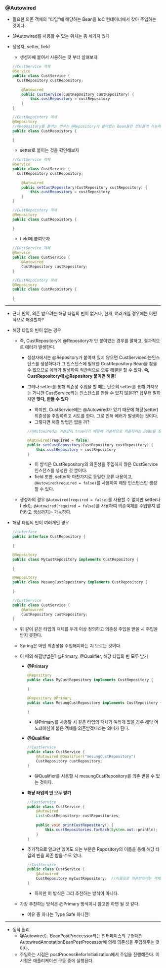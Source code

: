### @Autowired

- 필요한 의존 객체의 "타입"에 해당하는 Bean을 IoC 컨테이너에서 찾아 주입하는 것이다.

- @Autowired를 사용할 수 있는 위치는 총 세가지 있다

- 생성자, setter, field

  - 생성자에 붙여서 사용하는 것 부터 살펴보자

  ```java
  //CustService 객체
  @Service
  public class CustService {
  	CustRepository custRepository;
      
      @Autowired
      public CustService(CustRepository custRepository) {
          this.custRepository = custRepository
      }
  }
  
  //CustRepoistory 객체
  @Repository
  //@Repository를 붙이는 이유는 @Repository가 붙여있는 Bean들만 컨트롤이 가능하고 AOP에서 사용하기가 더 좋기 때문이다.
  public class CustRepoistory {
     
  }
  ```

  - setter로 붙이는 것을 확인해보자

  ```java
  //CustService 객체
  @Service
  public class CustService {
  	CustRepository custRepository;
      
      @Autowired
      public setCustReposstory(CustRepository custRepository) {
          this.custRepository = custRepository
      }
  }
  
  //CustRepoistory 객체
  @Repository
  public class CustRepoistory {
     
  }
  ```

  - field에 붙여보자

  ```java
  //CustService 객체
  @Service
  public class CustService {
      @Autowired
      CustRepository custRepository;
  }
  
  //CustRepoistory 객체
  @Repository
  public class CustRepoistory {
     
  }
  ```



---



- 근데 만약, 의존 받으려는 해당 타입의 빈이 없거나, 한개, 여러개일 경우에는 어떤 식으로 해결할까?

- 해당 타입의 빈이 없는 경우

  - 즉,  CustRepository에 @Repository가 안 붙여있는 경우를 말하고, 결과적으로 에러가 발생한다.

    - 생성자에서는 @Repository가 붙여져 있지 않으면 CustService라는인스턴스를 생성하다가 그 인스턴스에 필요한 CustRepository Bean을 찾을 수 없으므로 에러가 발생하여 직관적으로 오류 해결을 할 수 있다. **즉, CustRepository에 @Repository 붙이면 해결!**

    - 그러나 setter를 통해 의존성 주입을 할 때는 단순히 setter를 통해 가져오는 거니깐 CustService라는 인스턴스를 만들 수 있지 않을까? 답부터 말하자면 **맞다, 만들 수 있다**

      - 하지만, CustService에는 @Autowired가 있기 때문에 해당(setter) 의존성을 주입하려고 시도를 한다. 그로 인해 에러가 발생하는 것이다.
      - 그렇다면 해결 방법은 없을 까?

      ```java
      //@Autowired는 기본값이 true이기 때문에 기본적으로 의존하려는 Bean을 찾지 못하면 애플리케이션 구동에 실패하게 된다. -> 기본값을 false로 바꿔주자
      
      @Autowired(required = false)
      public setCustReposstory(CustRepository custRepository) {
          this.custRepository = custRepository
      }
      ```

      - 이 방식은 CustRepository의 의존성을 주입하지 않은 CustService 인스턴스를 생성한 것 뿐이다.
      - field 또한, setter와 마찬가지로 동일한 오류 내용이고, `@Autowired(required = false)`를 사용하여 해당 인스턴스만 생성할 수 있다.

  - 생성자의 경우 `@Autowired(required = false)`를 사용할 수 없지만 setter나 field는 `@Autowired(required = false)`를 사용하여 의존객체를 주입받지 않더라고 생성까지는 가능하다.

- 해당 타입의 빈이 여러개인 경우

  ```java
  //interface
  public interface CustRepository {
      
  }
  
  @Repository
  public class MyCustRepository implements CustRepository {
      
  }
  
  @Repository
  public class MesungCustRepository implements CustRepository {
      
  }
  
  //CustService
  public class CustService {
      @Autowired
      CustRepository custRepository;
  }
  ```

  - 위 같이 같은 타입의 객체를 두개 이상 정의하고 의존성 주입을 받을 시 주입을 받지 못한다.

  - Spring은 어떤 의존성을 주입해야하는 지 모르는 것이다.

  - 이 때의 해결방법은? @Primary, @Qualifier, 해당 타입의 빈 모두 받기

    - **@Primary**

      ```java
      @Repository
      public class MyCustRepository implements CustRepository {
          
      }
      
      @Repository @Primary
      public class MesungCustRepository implements CustRepository {
          
      }
      ```

      - @Primary를 사용할 시 같은 타입의 객체가 여러개 있을 경우 해당 어노테이션이 붙은 객체를 의존받겠다라는 의미가 된다.

    - **@Qualifier**

      ```java
      //CustService
      public class CustService {
          @Autowired @Qualifier("mesungCustRepository")
          CustRepository custRepository;
      }
      ```

      - @Qualifier를 사용할 시 mesungCustRepository를 의존 받을 수 있는 것이다.

    - **해당 타입의 빈 모두 받기**

      ```java
      //CustService
      public class CustService {
          @Autowired
          List<CustRepository> custRepositories;
          
          public void printCustRepository() {
              this.custRepositories.forEach(System.out::println);
          }
      }
      ```

    - 추가적으로 알고만 있어도 되는 부분은 Repository의 이름을 통해 해당 타입의 빈을 의존 받을 수도 있다.

      ```java
      //CustService
      public class CustService {
          @Autowired
          CustRepository myCustRepository;	//이름으로 의존받으려는 객체를 정함.
      }
      ```

      - 하지만 이 방식은 그리 추천하는 방식이 아니다.

  - 가장 추천하는 방식은 @Primary 방식이니 참고만 하면 될 것 같다.

    - 이유 중 하나는 Type Safe 하니깐!



---



- 동작 원리
  - @Autowired는 BeanPostProccessor라는 인터페이스의 구현체인 AutowiredAnnotationBeanPostProcessor에 의해 의존성을 주입해주는 것이다.
  - 주입하는 시점은 postProcessBeforInitialization에서 주입을 진행해준다. 이 시점은 애플리케이션 구동 중에 실행된다.
